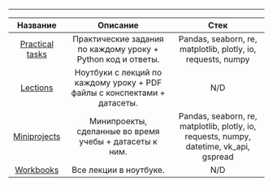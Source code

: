 ------------------
Название     |Описание | Стек
:-----------:|:-------:|:---------:
[Practical tasks](https://github.com/QuantumFluxx/karpov_courses/tree/main/SQL/ETL%20(Python%20%2B%20SQL))|      Практические задания по каждому уроку + Python код и ответы. | Pandas, seaborn, re, matplotlib, plotly, io, requests, numpy
[Lections](https://github.com/QuantumFluxx/karpov_courses/tree/main/Python/Lections)|      Ноутбуки с лекций по каждому уроку + PDF файлы с конспектами + датасеты. | N/D
[Miniprojects](https://github.com/QuantumFluxx/karpov_courses/tree/main/Python/Miniprojects)|    Минипроекты, сделанные во время учебы + датасеты к ним. | Pandas, seaborn, re, matplotlib, plotly, io, requests, numpy, datetime, vk_api, gspread
[Workbooks](https://github.com/QuantumFluxx/karpov_courses/blob/main/Python/Workbooks.ipynb)|    Все лекции в ноутбуке. | N/D

